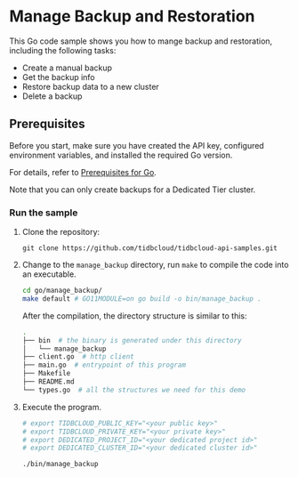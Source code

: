 # Manage Backup and Restoration

This Go code sample shows you how to mange backup and restoration, including the following tasks:

- Create a manual backup
- Get the backup info
- Restore backup data to a new cluster
- Delete a backup

## Prerequisites

Before you start, make sure you have created the API key, configured environment variables, and installed the required Go version.

For details, refer to [Prerequisites for Go](../README.md#prerequisites).

Note that you can only create backups for a Dedicated Tier cluster.

### Run the sample

1. Clone the repository:

    ```
    git clone https://github.com/tidbcloud/tidbcloud-api-samples.git
    ```

2. Change to the `manage_backup` directory, run `make` to compile the code into an executable.

    ```bash
    cd go/manage_backup/
    make default # GO11MODULE=on go build -o bin/manage_backup .
    ```

    After the compilation, the directory structure is similar to this:

    ```bash
    .
    ├── bin  # the binary is generated under this directory
    │   └── manage_backup
    ├── client.go  # http client
    ├── main.go  # entrypoint of this program
    ├── Makefile
    ├── README.md
    └── types.go  # all the structures we need for this demo
    ```

3. Execute the program.

    ```bash
    # export TIDBCLOUD_PUBLIC_KEY="<your public key>"
    # export TIDBCLOUD_PRIVATE_KEY="<your private key>"
    # export DEDICATED_PROJECT_ID="<your dedicated project id>"
    # export DEDICATED_CLUSTER_ID="<your dedicated cluster id>"

    ./bin/manage_backup
    ```
